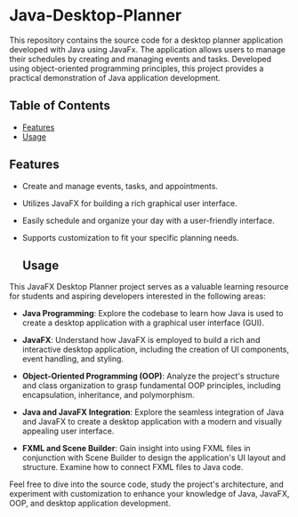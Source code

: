 # Java-Desktop-Planner
This repository contains the source code for a desktop planner application developed with Java using JavaFx. The application allows users to manage their schedules by creating and managing events and tasks. Developed using object-oriented programming principles, this project provides a practical demonstration of Java application development.

## Table of Contents
- [Features](#features)
- [Usage](#usage)

## Features

- Create and manage events, tasks, and appointments.
- Utilizes JavaFX for building a rich graphical user interface.
- Easily schedule and organize your day with a user-friendly interface.
- Supports customization to fit your specific planning needs.

  ## Usage

This JavaFX Desktop Planner project serves as a valuable learning resource for students and aspiring developers interested in the following areas:

- **Java Programming**: Explore the codebase to learn how Java is used to create a desktop application with a graphical user interface (GUI).

- **JavaFX**: Understand how JavaFX is employed to build a rich and interactive desktop application, including the creation of UI components, event handling, and styling.

- **Object-Oriented Programming (OOP)**: Analyze the project's structure and class organization to grasp fundamental OOP principles, including encapsulation, inheritance, and polymorphism.

- **Java and JavaFX Integration**: Explore the seamless integration of Java and JavaFX to create a desktop application with a modern and visually appealing user interface.

- **FXML and Scene Builder**: Gain insight into using FXML files in conjunction with Scene Builder to design the application's UI layout and structure. Examine how to connect FXML files to Java code.

Feel free to dive into the source code, study the project's architecture, and experiment with customization to enhance your knowledge of Java, JavaFX, OOP, and desktop application development.
